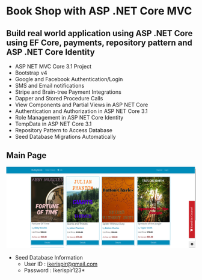 # Book Shop with ASP .NET Core MVC

## Build real world application using ASP .NET Core using EF Core, payments, repository pattern and ASP .NET Core Identity

* ASP NET MVC Core 3.1 Project
* Bootstrap v4
* Google and Facebook Authentication/Login
* SMS and Email notifications
* Stripe and Brain-tree Payment Integrations
* Dapper and Stored Procedure Calls
* View Components and Partial Views in ASP NET Core
* Authentication and Authorization in ASP NET Core 3.1
* Role Management in ASP NET Core Identity
* TempData in ASP NET Core 3.1
* Repository Pattern to Access Database
* Seed Database Migrations Automatically


## Main Page

![intro](MainPage.png)


* Seed Database Information
  * User ID  : ikerispir@gmail.com
  * Password : Ikerispir123*
  
